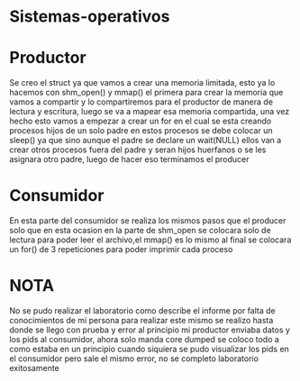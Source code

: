 # Sistemas-operativos

# Productor
Se creo el struct ya que vamos a crear una memoria limitada, esto ya lo hacemos con shm_open() y mmap() el primera para crear la
memoria que vamos a compartir y lo compartiremos para el productor de manera de lectura y escritura, luego se va a mapear esa
memoria compartida, una vez hecho esto vamos a empezar a crear un for en el cual se esta creando procesos hijos de un solo padre
en estos procesos se debe colocar un sleep() ya que sino aunque el padre se declare un wait(NULL) ellos van a crear otros 
procesos fuera del padre y seran hijos huerfanos o se les asignara otro padre, luego de hacer eso terminamos el producer 
# Consumidor
En esta parte del consumidor se realiza los mismos pasos que el producer solo que en esta ocasion en la parte de shm_open se 
colocara solo de lectura para poder leer el archivo,el mmap() es lo mismo al final se colocara un for() de 3 repeticiones para
poder imprimir cada proceso

# NOTA
No se pudo realizar el laboratorio como describe el informe por falta de conocimientos de mi persona para realizar este mismo
se realizo hasta donde se llego con prueba y error al principio mi productor enviaba datos y los pids al consumidor, ahora solo
manda core dumped se coloco todo a como estaba en un principio cuando siquiera se pudo visualizar los pids en el consumidor pero
sale el mismo error, no se completo laboratorio exitosamente
